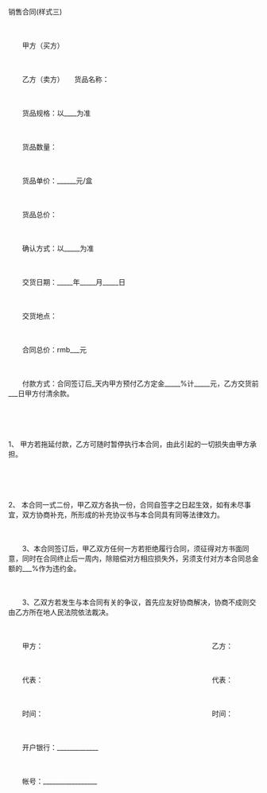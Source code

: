 



销售合同(样式三)



 

　　

　　甲方（买方）

　　

　　乙方（卖方）　　货品名称：

　　

　　货品规格：以____为准

　　

　　货品数量：

　　

　　货品单价：______元/盒

　　

　　货品总价：

　　

　　确认方式：以_____为准

　　

　　交货日期：_____年_____月_____日

　　

　　交货地点：

　　

　　合同总价：rmb___元

　　

　　付款方式：合同签订后_天内甲方预付乙方定金_____%计_____元，乙方交货前___日甲方付清余款。

　　

　　

1、
甲方若拖延付款，乙方可随时暂停执行本合同，由此引起的一切损失由甲方承担。

　　

　　

2、
本合同一式二份，甲乙双方各执一份，合同自签字之日起生效，如有未尽事宜，双方协商补充，所形成的补充协议书与本合同具有同等法律效力。

　　

　　3、本合同签订后，甲乙双方任何一方若拒绝履行合同，须征得对方书面同意，同时在合同终止后一周内，除赔偿对方相应损失外，另须支付对方本合同总金额的___%作为违约金。

　　

　　3、乙双方若发生与本合同有关的争议，首先应友好协商解决，协商不成则交由乙方所在地人民法院依法裁决。　　

　　

　　甲方：　　　　　　　　　　　　　　　　　　　　　　　　 乙方：

　　

　　代表：　　　　　　　　　　　　　　　　　　　　　　　　 代表：

　　

　　时间：　　　　　　　　　　　　　　　　　　　　　　　　 时间：　　

　　

　　开户银行：_____________

　　

　　帐号：_________________